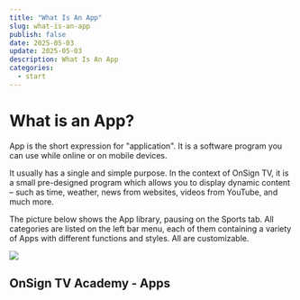 ```yaml
---
title: "What Is An App"
slug: what-is-an-app
publish: false
date: 2025-05-03
update: 2025-05-03
description: What Is An App
categories:
  - start
---
```


What is an App?
===============

App is the short expression for "application". It is a software program you can use while online or on mobile devices.

It usually has a single and simple purpose. In the context of OnSign TV, it is a small pre-designed program which allows you to display dynamic content – such as time, weather, news from websites, videos from YouTube, and much more.

The picture below shows the App library, pausing on the Sports tab. All categories are listed on the left bar menu, each of them containing a variety of Apps with different functions and styles. All are customizable.

![](https://static.helpjuice.com/helpjuice_production/uploads/upload/image/23821/direct/1731623211346/what-is-an-app_1.png)

OnSign TV Academy - Apps
------------------------
